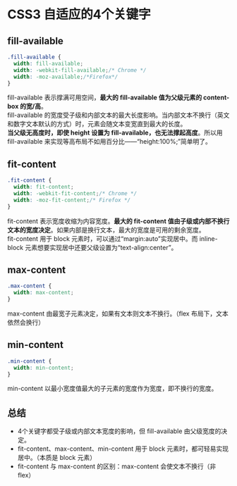 # CSS3 自适应的4个关键字

## fill-available
```css
.fill-available {
  width: fill-available;
  width: -webkit-fill-available;/* Chrome */
  width: -moz-available;/*Firefox*/
}
```
fill-available 表示撑满可用空间，**最大的 fill-available 值为父级元素的 content-box 的宽/高**。  
fill-available 的宽度受子级和内部文本的最大长度影响。当内部文本不换行（英文和数字文本默认的方式）时，元素会随文本变宽直到最大的长度。  
**当父级无高度时，即使 height 设置为 fill-available，也无法撑起高度**。所以用 fill-available 来实现等高布局不如用百分比——“height:100%;”简单明了。  

## fit-content
```css
.fit-content {
  width: fit-content;
  width: -webkit-fit-content;/* Chrome */
  width: -moz-fit-content;/* Firefox */
}
```
fit-content 表示宽度收缩为内容宽度。**最大的 fit-content 值由子级或内部不换行文本的宽度决定**。如果内部是换行文本，最大的宽度是可用的剩余宽度。  
fit-content 用于 block 元素时，可以通过“margin:auto”实现居中。而 inline-block 元素想要实现居中还要父级设置为“text-align:center”。  

## max-content
```css
.max-content {
  width: max-content;
}
```
max-content 由最宽子元素决定，如果有文本则文本不换行。（flex 布局下，文本依然会换行）  

## min-content
```css
.min-content {
  width: min-content;
}
```
min-content 以最小宽度值最大的子元素的宽度作为宽度，即不换行的宽度。  

## 总结
+ 4个关键字都受子级或内部文本宽度的影响，但 fill-available 由父级宽度的决定。  
+ fit-content、max-content、min-content 用于 block 元素时，都可轻易实现居中。（本质是 block 元素）  
+ fit-content 与 max-content 的区别：max-content 会使文本不换行（非 flex）  